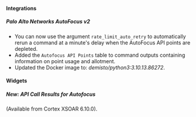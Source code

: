 
#### Integrations

##### Palo Alto Networks AutoFocus v2

- You can now use the argument `rate_limit_auto_retry` to automatically rerun a command at a minute's delay when the AutoFocus API points are depleted.
- Added the `Autofocus API Points` table to command outputs containing information on point usage and allotment.
- Updated the Docker image to: *demisto/python3:3.10.13.86272*.

#### Widgets

##### New: API Call Results for Autofocus

 (Available from Cortex XSOAR 6.10.0).
